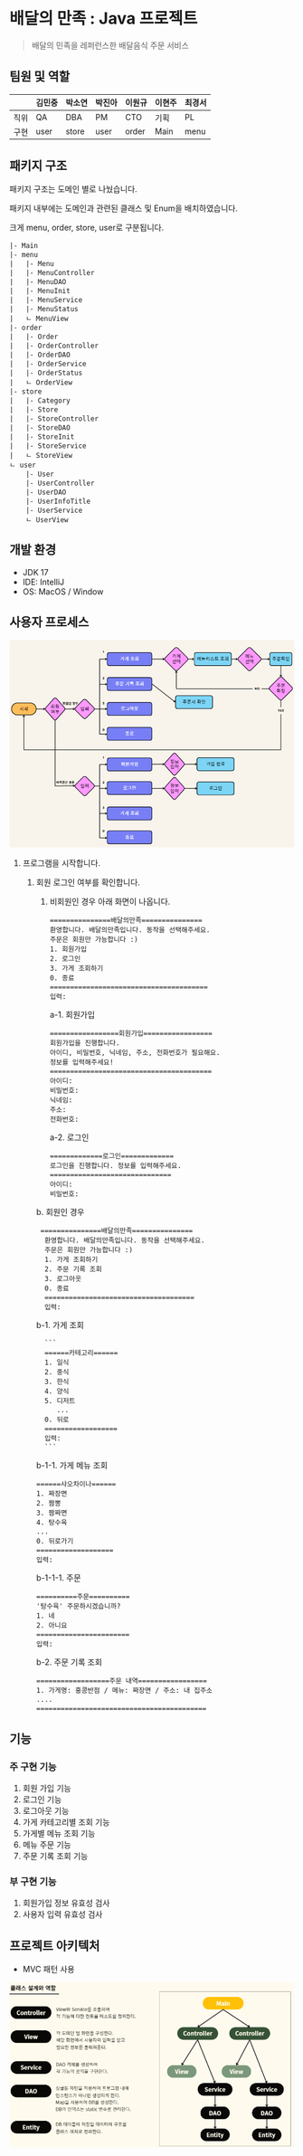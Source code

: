 # 배달의 만족 : Java 프로젝트

> 배달의 민족을 레퍼런스한 배달음식 주문 서비스

## 팀원 및 역할

|    | 김민중  | 박소연   | 박진아  | 이원규   | 이현주  | 최경서  |
|----|------|-------|------|-------|------|------|
| 직위 | QA   | DBA   | PM   | CTO   | 기획   | PL   |
| 구현 | user | store | user | order | Main | menu |


## 패키지 구조

패키지 구조는 도메인 별로 나눴습니다.
 
패키지 내부에는 도메인과 관련된 클래스 및 Enum을 배치하였습니다. 

크게 menu, order, store, user로 구분됩니다.

```
|- Main
|- menu   
|   |- Menu    
|   |- MenuController   
|   |- MenuDAO    
|   |- MenuInit    
|   |- MenuService   
|   |- MenuStatus   
|   ㄴ MenuView   
|- order   
|   |- Order    
|   |- OrderController   
|   |- OrderDAO    
|   |- OrderService   
|   |- OrderStatus   
|   ㄴ OrderView   
|- store   
|   |- Category   
|   |- Store   
|   |- StoreController   
|   |- StoreDAO   
|   |- StoreInit   
|   |- StoreService   
|   ㄴ StoreView   
ㄴ user   
    |- User   
    |- UserController   
    |- UserDAO   
    |- UserInfoTitle   
    |- UserService   
    ㄴ UserView   
```


## 개발 환경

- JDK 17
- IDE: IntelliJ
- OS: MacOS / Window

## 사용자 프로세스

![img_1.png](img_1.png)

1. 프로그램을 시작합니다.
   1. 회원 로그인 여부를 확인합니다.
      1. 비회원인 경우 아래 화면이 나옵니다.
          ```
         ===============배달의만족===============
          환영합니다. 배달의만족입니다. 동작을 선택해주세요.
          주문은 회원만 가능합니다 :)
         1. 회원가입
         2. 로그인
         3. 가게 조회하기
         0. 종료
          =======================================
          입력:
            ```
          a-1. 회원가입
            ``` 
         =================회원가입=================
            회원가입을 진행합니다.
            아이디, 비밀번호, 닉네임, 주소, 전화번호가 필요해요.
            정보를 입력해주세요!
            ========================================
            아이디:
            비밀번호:
            닉네임:
            주소:
            전화번호:
         ```
          a-2. 로그인
            ```
         =============로그인=============
            로그인을 진행합니다. 정보를 입력해주세요.
            ==============================
            아이디:
            비밀번호:
         ```
      b. 회원인 경우   
        
        ```
         ===============배달의만족===============
          환영합니다. 배달의만족입니다. 동작을 선택해주세요.
          주문은 회원만 가능합니다 :)
          1. 가게 조회하기
          2. 주문 기록 조회
          3. 로그아웃
          0. 종료
          =====================================
          입력:
        ```
      
        b-1. 가게 조회   

            ```
            ======카테고리======
            1. 일식
            2. 중식
            3. 한식
            4. 양식
            5. 디저트
               ...
            0. 뒤로
            ==================
            입력:
            ```
        
        b-1-1. 가게 메뉴 조회
         ```
         ======샤오차이나======
      1. 짜장면
      2. 짬뽕
      3. 짬짜면
      4. 탕수육
         ...
      0. 뒤로가기
         ===================
         입력:
         ```

        b-1-1-1. 주문
         ```
         ==========주문==========
      '탕수육' 주문하시겠습니까?
         1. 네
         2. 아니요
         =======================
         입력:
      ```
        b-2. 주문 기록 조회
      ```
      ==================주문 내역=================
      1. 가게명: 홍콩반점 / 메뉴: 짜장면 / 주소: 내 집주소
      ....
      ==========================================
      ```

## 기능

### 주 구현 기능
1. 회원 가입 기능
2. 로그인 기능
3. 로그아웃 기능
3. 가게 카테고리별 조회 기능
4. 가게별 메뉴 조회 기능
5. 메뉴 주문 기능
6. 주문 기록 조회 기능

### 부 구현 기능
1. 회원가입 정보 유효성 검사
2. 사용자 입력 유효성 검사


## 프로젝트 아키텍처

- MVC 패턴 사용

![img_2.png](img_2.png)